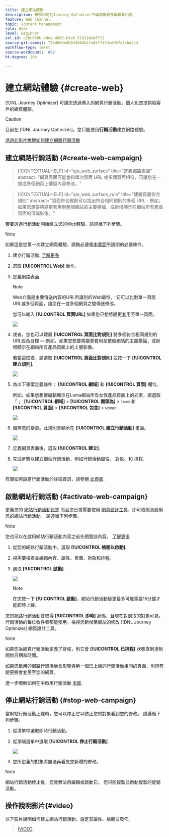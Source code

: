 ```yaml
---
title: 建立網站體驗
description: 瞭解如何在Journey Optimizer中編寫網頁及編輯其內容
feature: Web Channel
topic: Content Management
role: User
level: Beginner
exl-id: e28c038b-49ed-4685-bfe6-514116eb0711
source-git-commit: 72bd00dedb943604b2fa85f7173cd967c3cbe5c4
workflow-type: tm+mt
source-wordcount: '662'
ht-degree: 20%

---
```


# 建立網站體驗 {#create-web}

[!DNL Journey Optimizer] 可讓您透過傳入的網頁行銷活動，個人化您提供給客戶的網頁體驗。

>[!CAUTION]
>
>目前在 [!DNL Journey Optimizer]，您只能使用&#x200B;**行銷活動**&#x200B;建立網路體驗。

[透過此影片瞭解如何建立網路行銷活動](#video)

## 建立網路行銷活動 {#create-web-campaign}

>[!CONTEXTUALHELP]
>id="ajo_web_surface"
>title="定義網路表面"
>abstract="網頁表面可能會和單次頁面 URL 或多個頁面相符，可讓您在一個或多個網頁上傳遞內容修改。"

>[!CONTEXTUALHELP]
>id="ajo_web_surface_rule"
>title="建置頁面符合規則"
>abstract="頁面符合規則可以找出符合相同規則的多個 URL - 例如，如果您想要將變更套用到整個網站的主要橫幅，或新增顯示在網站所有產品頁面的頂端影像。"

若要透過行銷活動開始建立您的Web體驗，請遵循下列步驟。

>[!NOTE]
>
>如果這是您第一次建立網頁體驗，請務必遵循[本章節](web-prerequisites.md)所說明的必要條件。

1. 建立行銷活動. [了解更多](../campaigns/create-campaign.md)

1. 選取 **[!UICONTROL Web]** 動作。

1. 定義網路表面.

   >[!NOTE]
   >
   >Web介面是由要傳送內容的URL所識別的Web屬性。 它可以比對單一頁面URL或多個頁面，讓您在一或多個網頁之間傳送修改。

   您可以輸入 **[!UICONTROL 頁面URL]** 如果您只想將變更套用至單一頁面。

   ![](assets/web-campaign-surface.png)

1. 或者，您也可以建置 **[!UICONTROL 頁面比對規則]** 將多個符合相同規則的URL設為目標 — 例如，如果您想要將變更套用至整個網站的主圖橫幅，或新增顯示在網站所有產品頁面上的上層影像。

   若要這麼做，請選取 **[!UICONTROL 頁面比對規則]** 並按一下 **[!UICONTROL 建立規則]**.

   ![](assets/web-campaign-matching-rule.png)

1. 為以下專案定義條件： **[!UICONTROL 網域]** 和 **[!UICONTROL 頁面]** 欄位。

   例如，如果您想要編輯顯示在Luma網站所有女性產品頁面上的元素，請選取「 」 **[!UICONTROL 網域]** > **[!UICONTROL 開頭為]** > `luma` 和 **[!UICONTROL 頁面]** > **[!UICONTROL 包含]** > `women`.

   ![](assets/web-pages-matching-rule.png)

1. 儲存您的變更。此規則會顯示在 **[!UICONTROL 建立行銷活動]** 畫面。

   ![](assets/web-pages-matching-rule-example.png)

1. 定義網頁表面後，選取 **[!UICONTROL 建立]**.

1. 完成步驟以建立網站行銷活動，例如行銷活動屬性、 [對象](../audience/about-audiences.md)、和 [排程](../campaigns/create-campaign.md#schedule).

   ![](assets/web-campaign-steps.png)

有關如何設定行銷活動的詳細資訊，請參閱 [此頁面](../campaigns/get-started-with-campaigns.md).

## 啟動網站行銷活動 {#activate-web-campaign}

定義您的 [網站行銷活動設定](#configure-web-campaign) 而且您已視需要使用 [網頁設計工具](author-web.md)，即可檢閱及啟用您的網站行銷活動。 請遵循下列步驟。

>[!NOTE]
>
>您也可以在啟用網站行銷活動內容之前先預覽該內容。 [了解更多](author-web.md#test-web-campaign)

1. 從您的網路行銷活動中，選取 **[!UICONTROL 檢閱以啟動]**.

1. 視需要檢查並編輯內容、屬性、表面、對象和排程。

1. 選取 **[!UICONTROL 啟動]**.

   ![](assets/web-campaign-activate.png)

   >[!NOTE]
   >
   >在您按一下 **[!UICONTROL 啟動]**，網站行銷活動變更最多可能需要15分鐘才能即時上線。

您的網路行銷活動會取得 **[!UICONTROL 即時]** 狀態，且現在對選取的對象可見。 行銷活動的每位收件者都能使用，檢視您新增至網站的修改 [!DNL Journey Optimizer] 網頁設計工具。

>[!NOTE]
>
>如果您為網頁行銷活動定義了排程，則它會 **[!UICONTROL 已排程]** 狀態直到達到開始日期和時間。
>
>如果您啟用的網路行銷活動會影響與另一個已上線的行銷活動相同的頁面，則所有變更將會套用至您的網頁。

進一步瞭解如何在中啟用行銷活動 [本節](../campaigns/review-activate-campaign.md).

## 停止網站行銷活動 {#stop-web-campaign}

當網站行銷活動上線時，您可以停止它以防止您的對象看到您的修改。 請遵循下列步驟。

1. 從清單中選取即時行銷活動。

1. 從頂端選單中選取 **[!UICONTROL 停止行銷活動]**.

   ![](assets/web-campaign-stop.png)

1. 您所定義的對象將無法再看見您新增的修改。

>[!NOTE]
>
>網站行銷活動停止後，您就無法再編輯或啟動它。 您只能複製並啟動複製的促銷活動。

## 操作說明影片{#video}

以下影片說明如何建立網站行銷活動、設定其屬性、檢閱並發佈。

>[!VIDEO](https://video.tv.adobe.com/v/3418800/?quality=12&learn=on)